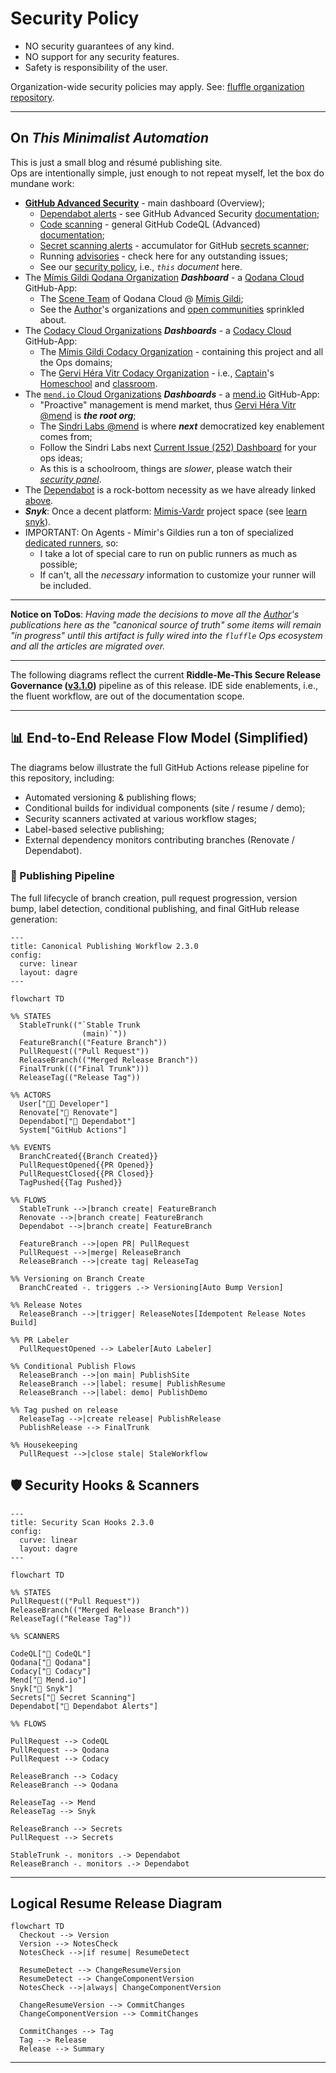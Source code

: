 # Security Policy

- NO security guarantees of any kind.
- NO support for any security features.
- Safety is responsibility of the user. 

Organization-wide security policies may apply. See: [fluffle organization repository](https://github.com/Mimis-Gildi).

___

## On _This Minimalist Automation_

This is just a small blog and résumé publishing site.  
Ops are intentionally simple, just enough to not repeat myself,
let the box do mundane work:


- [**GitHub Advanced Security**][gh-security] - main dashboard (Overview);
  - [Dependabot alerts][this-dependabot] - see GitHub Advanced Security [documentation][on-dependabot];
  - [Code scanning][code-scan] - general GitHub CodeQL (Advanced) [documentation][on-codeQL];
  - [Secret scanning alerts][secrets-scan] - accumulator for GitHub [secrets scanner][on-secret-scanning];
  - Running [advisories] - check here for any outstanding issues;
  - See our [security policy], i.e., _`this` document_ here.
- The [Mímis Gildi Qodana Organization] _**Dashboard**_ - a [Qodana Cloud] GitHub-App:
    - The [Scene Team] of Qodana Cloud @ [Mímis Gildi];
    - See the [Author]'s organizations and [open communities] sprinkled about. 
- The [Codacy Cloud Organizations] _**Dashboards**_ - a [Codacy Cloud] GitHub-App:
  - The [Mímis Gildi Codacy Organization] - containing this project and all the Ops domains;
  - The [Gervi Héra Vitr Codacy Organization] - i.e., [Captain]'s [Homeschool] and [classroom]. 
- The [`mend.io` Cloud Organizations] _**Dashboards**_ - a [mend.io] GitHub-App:
  - "Proactive" management is mend market, thus [Gervi Héra Vitr @mend] is _**the root org**_;
  - The [Sindri Labs @mend] is where _**next**_ democratized key enablement comes from;
  - Follow the Sindri Labs next [Current Issue (252) Dashboard] for your ops ideas;
  - As this is a schoolroom, things are _slower_, please watch their _[security panel]_.
- The [Dependabot] is a rock-bottom necessity as we have already linked [above][this-dependabot].
- _**Snyk**_: Once a decent platform: [Mimis-Vardr] project space (see [learn snyk]).
- IMPORTANT: On Agents - Mímir's Gildies run a ton of specialized [dedicated runners], so:
  - I take a lot of special care to run on public runners as much as possible;
  - If can't, all the _necessary_ information to customize your runner will be included. 

___

**Notice on ToDos**: _Having made the decisions to move all the [Author]'s publications here as the "canonical source of truth" some items will remain 
"in progress" until this artifact is fully wired into the `fluffle` Ops ecosystem and all the articles are migrated over._

___

The following diagrams reflect the current **Riddle-Me-This Secure Release Governance ([v3.1.0])** pipeline as of this release. IDE side enablements, i.e., the fluent workflow, are out of the documentation scope.

___

## 📊 End-to-End Release Flow Model (Simplified)

The diagrams below illustrate the full GitHub Actions release pipeline for this repository, including:

- Automated versioning & publishing flows;
- Conditional builds for individual components (site / resume / demo);
- Security scanners activated at various workflow stages;
- Label-based selective publishing;
- External dependency monitors contributing branches (Renovate / Dependabot).

### 🔁 Publishing Pipeline

The full lifecycle of branch creation, pull request progression, version bump, label detection, conditional publishing, and final GitHub release generation:


```mermaid
---
title: Canonical Publishing Workflow 2.3.0
config:
  curve: linear
  layout: dagre
---

flowchart TD

%% STATES
  StableTrunk(("`Stable Trunk
                (main)`"))
  FeatureBranch(("Feature Branch"))
  PullRequest(("Pull Request"))
  ReleaseBranch(("Merged Release Branch"))
  FinalTrunk((("Final Trunk")))
  ReleaseTag(("Release Tag"))

%% ACTORS
  User["🧑‍💻 Developer"]
  Renovate["🤖 Renovate"]
  Dependabot["🤖 Dependabot"]
  System["GitHub Actions"]

%% EVENTS
  BranchCreated{{Branch Created}}
  PullRequestOpened{{PR Opened}}
  PullRequestClosed{{PR Closed}}
  TagPushed{{Tag Pushed}}

%% FLOWS
  StableTrunk -->|branch create| FeatureBranch
  Renovate -->|branch create| FeatureBranch
  Dependabot -->|branch create| FeatureBranch

  FeatureBranch -->|open PR| PullRequest
  PullRequest -->|merge| ReleaseBranch
  ReleaseBranch -->|create tag| ReleaseTag

%% Versioning on Branch Create
  BranchCreated -. triggers .-> Versioning[Auto Bump Version]

%% Release Notes
  ReleaseBranch -->|trigger| ReleaseNotes[Idempotent Release Notes Build]

%% PR Labeler
  PullRequestOpened --> Labeler[Auto Labeler]

%% Conditional Publish Flows
  ReleaseBranch -->|on main| PublishSite
  ReleaseBranch -->|label: resume| PublishResume
  ReleaseBranch -->|label: demo| PublishDemo

%% Tag pushed on release
  ReleaseTag -->|create release| PublishRelease
  PublishRelease --> FinalTrunk

%% Housekeeping
  PullRequest -->|close stale| StaleWorkflow

```

## 🛡️ Security Hooks & Scanners

```mermaid
---
title: Security Scan Hooks 2.3.0
config:
  curve: linear
  layout: dagre
---

flowchart TD

%% STATES
PullRequest(("Pull Request"))
ReleaseBranch(("Merged Release Branch"))
ReleaseTag(("Release Tag"))

%% SCANNERS

CodeQL["🧬 CodeQL"]
Qodana["🧬 Qodana"]
Codacy["🧬 Codacy"]
Mend["🧬 Mend.io"]
Snyk["🧬 Snyk"]
Secrets["🧬 Secret Scanning"]
Dependabot["🧬 Dependabot Alerts"]

%% FLOWS

PullRequest --> CodeQL
PullRequest --> Qodana
PullRequest --> Codacy

ReleaseBranch --> Codacy
ReleaseBranch --> Qodana

ReleaseTag --> Mend
ReleaseTag --> Snyk

ReleaseBranch --> Secrets
PullRequest --> Secrets

StableTrunk -. monitors .-> Dependabot
ReleaseBranch -. monitors .-> Dependabot
```
___

## Logical Resume Release Diagram

```mermaid
flowchart TD
  Checkout --> Version
  Version --> NotesCheck
  NotesCheck -->|if resume| ResumeDetect

  ResumeDetect --> ChangeResumeVersion
  ResumeDetect --> ChangeComponentVersion
  NotesCheck -->|always| ChangeComponentVersion

  ChangeResumeVersion --> CommitChanges
  ChangeComponentVersion --> CommitChanges

  CommitChanges --> Tag
  Tag --> Release
  Release --> Summary

```

___

[v3.1.0]: https://github.com/Mimis-Gildi/riddle-me-this/releases/tag/v3.1.0 "This release tag to follow."

[Author]: https://github.com/rdd13r "❤️ Kotlin ❤️ Scala; Python; Java; Go."
[Captain]: https://github.com/CaptainLugaru "Captain Lugaru: I am a coding Viking Bunny. In 2021, I won internship at ASE Inc." 
[open communities]: https://mimis-gildi.github.io/riddle-me-this/community/ "Open Communitites of one J Random Hacker Homeschooling CLub."

[Mímis Gildi]: https://github.com/Mimis-Gildi "The Mímis Gildi GitHub Organization: At Yggdrasil, drinking from Mímisbrunnr. This is for the thinking."
[Gervi Héra Vitr]: https://github.com/Gervi-Hera-Vitr "The Gervi Héra Vitr GitHub Organization: Gervi Héra Vitr is a space where ancient wisdom meets modern coding fluffle innovations."
[gh-security]: https://github.com/Mimis-Gildi/riddle-me-this/security "Security overview of this blogsite and artifacts."
[this-dependabot]: https://github.com/Mimis-Gildi/riddle-me-this/security/dependabot "Dependabot deprecations as outlined in this repo."
[on-dependabot]: https://docs.github.com/en/get-started/learning-about-github/about-github-advanced-security "On Dependabot of GH-AS."
[code-scan]: https://github.com/Mimis-Gildi/riddle-me-this/security/code-scanning "Code scan with CodeQL."
[on-codeQL]: https://docs.github.com/en/code-security/codeql-cli/using-the-advanced-functionality-of-the-codeql-cli/advanced-setup-of-the-codeql-cli "CodeQL CLI."
[secrets-scan]: https://github.com/Mimis-Gildi/riddle-me-this/security/secret-scanning "Secrets violation dashboard."
[on-secret-scanning]: https://docs.github.com/en/code-security/secret-scanning/introduction/about-secret-scanning "About secret scanning."
[advisories]: https://github.com/Mimis-Gildi/riddle-me-this/security/advisories "GitHub security portal advisories."
[security policy]: https://github.com/Mimis-Gildi/riddle-me-this/security/policy "Security Policy."

[Qodana Cloud]: https://qodana.cloud/ "Qodana Cloud from JetBrains; ❤️ 😍 🔥"
[Mímis Gildi Qodana Organization]: https://qodana.cloud/organizations/AY0jm "Qodana orzanization for Mímis Gildi."
[Scene Team]: https://qodana.cloud/teams/zqLmn "The Scene Team of Mímis Gildi."

[Codacy Cloud]: https://www.codacy.com "Codacy: End-to-End protection, ready for AI Coding."
[Codacy Cloud Organizations]: https://app.codacy.com/organizations "Codacy ensures top-notch Security-as-a-Service in minutes."
[Gervi Héra Vitr Codacy Organization]: https://app.codacy.com/organizations/gh/Gervi-Hera-Vitr/dashboard "Codacy organization for Gervi Héra Vitr."
[Mímis Gildi Codacy Organization]: https://app.codacy.com/organizations/gh/Mimis-Gildi/dashboard  "Codacy organization for Mímis Gildi."
[Homeschool]: https://github.com/orgs/Gervi-Hera-Vitr/projects/1 "Gervi Héra Viskr Learning Trails."
[classroom]: https://app.codacy.com/gh/Gervi-Hera-Vitr/sindri-labs/dashboard "Sindri Labs Classroom Dashboard."

[mend.io]: https://www.mend.io/ "Proactively manage application risk."
[`mend.io` Cloud Organizations]: https://developer.mend.io/ "Mend.io Gervi Héra Vitr Organization."
[Gervi Héra Vitr @mend]: https://developer.mend.io/github/Gervi-Hera-Vitr "Gervi Héra Vitr is a space where ancient wisdom meets modern coding fluffle innovations."
[Sindri Labs @mend]: https://developer.mend.io/github/Gervi-Hera-Vitr/sindri-labs "Sindri Labs mend.io Dashboard."
[Current Issue (252) Dashboard]: https://github.com/Gervi-Hera-Vitr/sindri-labs/issues/252 "Dependency Dashboard 252, GH local."
[security panel]: https://github.com/Gervi-Hera-Vitr/sindri-labs/security "Dependabot, GitHub native, effective and free, omnipresent option."

[Dependabot]: https://github.com/dependabot "GitHub Dependabot is the rock-bottom, but free and fundamental security tool for Munchkins worldwide."

[Mimis-Vardr]: https://app.snyk.io/ "Trust AI at full speed."
[learn snyk]: https://learn.snyk.io/user/learning-progress

[dedicated runners]: https://github.com/Mimis-Gildi/organization-runners "Mímis Gildi dedicated runners."
